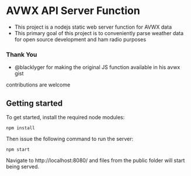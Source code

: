 AVWX API Server Function
=========================================

- This project is a nodejs static web server function for AVWX data
- This primary goal of this project is to conveniently parse weather data for open source development and ham radio purposes

### Thank You
- @blacklyger for making the original JS function available in his avwx gist

contributions are welcome

Getting started
---------------

To get started, install the required node modules:

```
npm install
```

Then issue the following command to run the server:

```
npm start
```

Navigate to http://localhost:8080/ and files from the public folder will start being served.
